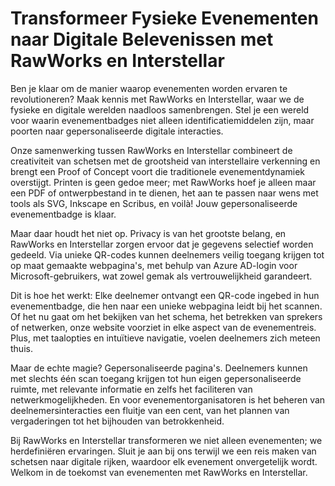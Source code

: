 # Transformeer Fysieke Evenementen naar Digitale Belevenissen met RawWorks en Interstellar

Ben je klaar om de manier waarop evenementen worden ervaren te revolutioneren? Maak kennis met RawWorks en Interstellar, waar we de fysieke en digitale werelden naadloos samenbrengen. Stel je een wereld voor waarin evenementbadges niet alleen identificatiemiddelen zijn, maar poorten naar gepersonaliseerde digitale interacties.

Onze samenwerking tussen RawWorks en Interstellar combineert de creativiteit van schetsen met de grootsheid van interstellaire verkenning en brengt een Proof of Concept voort die traditionele evenementdynamiek overstijgt. Printen is geen gedoe meer; met RawWorks hoef je alleen maar een PDF of ontwerpbestand in te dienen, het aan te passen naar wens met tools als SVG, Inkscape en Scribus, en voilà! Jouw gepersonaliseerde evenementbadge is klaar.

Maar daar houdt het niet op. Privacy is van het grootste belang, en RawWorks en Interstellar zorgen ervoor dat je gegevens selectief worden gedeeld. Via unieke QR-codes kunnen deelnemers veilig toegang krijgen tot op maat gemaakte webpagina's, met behulp van Azure AD-login voor Microsoft-gebruikers, wat zowel gemak als vertrouwelijkheid garandeert.

Dit is hoe het werkt: Elke deelnemer ontvangt een QR-code ingebed in hun evenementbadge, die hen naar een unieke webpagina leidt bij het scannen. Of het nu gaat om het bekijken van het schema, het betrekken van sprekers of netwerken, onze website voorziet in elke aspect van de evenementreis. Plus, met taalopties en intuïtieve navigatie, voelen deelnemers zich meteen thuis.

Maar de echte magie? Gepersonaliseerde pagina's. Deelnemers kunnen met slechts één scan toegang krijgen tot hun eigen gepersonaliseerde ruimte, met relevante informatie en zelfs het faciliteren van netwerkmogelijkheden. En voor evenementorganisatoren is het beheren van deelnemersinteracties een fluitje van een cent, van het plannen van vergaderingen tot het bijhouden van betrokkenheid.

Bij RawWorks en Interstellar transformeren we niet alleen evenementen; we herdefiniëren ervaringen. Sluit je aan bij ons terwijl we een reis maken van schetsen naar digitale rijken, waardoor elk evenement onvergetelijk wordt. Welkom in de toekomst van evenementen met RawWorks en Interstellar.
